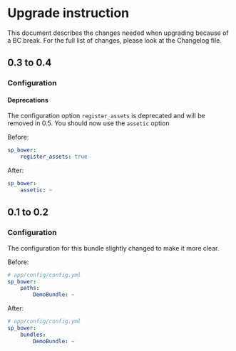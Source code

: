 Upgrade instruction
===================

This document describes the changes needed when upgrading because of a BC
break. For the full list of changes, please look at the Changelog file.

## 0.3 to 0.4

### Configuration

#### Deprecations

The configuration option ```register_assets``` is deprecated and will be removed in 0.5.
You should now use the ```assetic``` option

Before:

```yml
sp_bower:
    register_assets: true
```

After:

```yml
sp_bower:
    assetic: ~
```

## 0.1 to 0.2

### Configuration

The configuration for this bundle slightly changed to make it more clear.

Before:

```yml
# app/config/config.yml
sp_bower:
    paths:
        DemoBundle: ~
```

After:

```yml
# app/config/config.yml
sp_bower:
    bundles:
        DemoBundle: ~
```
